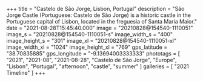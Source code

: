 +++
title = "Castelo de São Jorge, Lisbon, Portugal"
description = "São Jorge Castle (Portuguese: Castelo de São Jorge) is a historic castle in the Portuguese capital of Lisbon, located in the freguesia of Santa Maria Maior."
date = "2021-08-28T15:45:40.000"
image = "20210828@154540-1110051"
image_s = "20210828@154540-1110051-s"
image_width_s = "400"
image_height_s = "301"
image_xl = "20210828@154540-1110051-xl"
image_width_xl = "1024"
image_height_xl = "769"
gps_latitude = "38.70835885"
gps_longitude = "-9.13694003333333"
phototags = [ "2021", "2021-08", "2021-08-28", "Castelo de São Jorge", "Europe", "Lisbon", "Portugal", "afternoon", "castle", "summer" ]
galleries = [ "2021 Timeline" ]
+++
